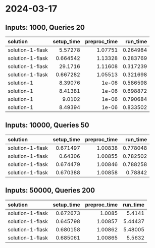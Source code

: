 # 2024-03-17

## Inputs: 1000, Queries 20

| solution         |   setup_time |   preproc_time |   run_time |
|:-----------------|-------------:|---------------:|-----------:|
| solution-1-flask |     5.57278  |        1.07751 |   0.264984 |
| solution-1-flask |     0.664542 |        1.13328 |   0.283769 |
| solution-1-flask |    29.1716   |        1.11608 |   0.317239 |
| solution-1-flask |     0.667282 |        1.05513 |   0.321698 |
| solution-1       |     8.39076  |        1e-06   |   0.586598 |
| solution-1       |     8.41381  |        1e-06   |   0.698872 |
| solution-1       |     9.0102   |        1e-06   |   0.790684 |
| solution-1       |     8.49394  |        1e-06   |   0.833502 |

## Inputs: 10000, Queries 50

| solution         |   setup_time |   preproc_time |   run_time |
|:-----------------|-------------:|---------------:|-----------:|
| solution-1-flask |     0.671497 |        1.00838 |   0.778048 |
| solution-1-flask |     0.64306  |        1.00855 |   0.782502 |
| solution-1-flask |     0.674479 |        1.00846 |   0.788258 |
| solution-1-flask |     0.670388 |        1.00858 |   0.78842  |

## Inputs: 50000, Queries 200

| solution         |   setup_time |   preproc_time |   run_time |
|:-----------------|-------------:|---------------:|-----------:|
| solution-1-flask |     0.672673 |        1.0085  |    5.4141  |
| solution-1-flask |     0.645798 |        1.00857 |    5.44437 |
| solution-1-flask |     0.680158 |        1.00862 |    5.48005 |
| solution-1-flask |     0.685061 |        1.00865 |    5.5632  |